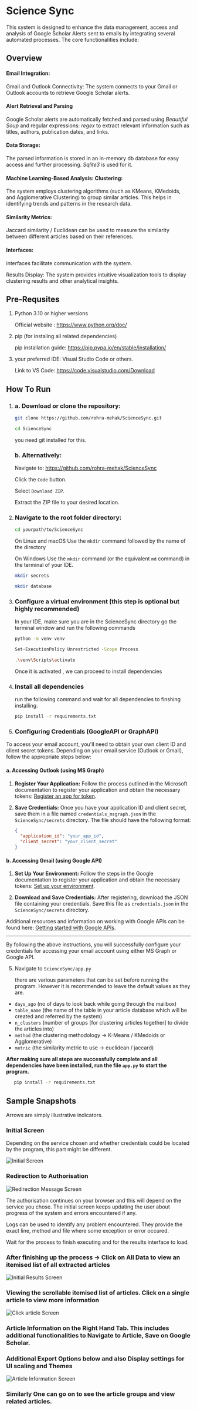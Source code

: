 # Science Sync
This system is designed to enhance the data management, access and analysis of Google Scholar Alerts sent to emails by integrating several automated processes.
The core functionalities include:

## Overview 

#### Email Integration:

Gmail and Outlook Connectivity: The system connects to your Gmail or Outlook accounts to retrieve Google Scholar alerts.

 #### Alert Retrieval and Parsing
  Google Scholar alerts are automatically fetched and parsed using <i>Beautiful Soup</i> and regular expressions:<i> regex</i> to extract relevant information such as titles, authors, publication dates, and links.

#### Data Storage: 

The parsed information is stored in an in-memory db database for easy access and further processing. <i> Sqlite3 </i> is used for it.


#### Machine Learning-Based Analysis: Clustering: 
The system employs clustering algorithms (such as KMeans, KMedoids, and Agglomerative Clustering) to group similar articles. This helps in identifying trends and patterns in the research data.

#### Similarity Metrics: 
Jaccard similarity / Euclidean can be used to measure the similarity between different articles based on their references.

#### Interfaces: 
interfaces facilitate communication with the system.

Results Display: The system provides intuitive visualization tools to display clustering results and other analytical insights.

## Pre-Requsites
1. Python 3.10 or higher versions

    Official website : https://www.python.org/doc/


2. pip (for instaling all related dependencies)
    
    pip installation guide: https://pip.pypa.io/en/stable/installation/


3. your preferred IDE: Visual Studio Code or others.
    
    Link to VS Code: https://code.visualstudio.com/Download



## How To Run

1. ### a. Download or clone the repository:
    ```bash
    git clone https://github.com/rohra-mehak/ScienceSync.git
    ```
    ```bash
    cd ScienceSync
    ```

    you need git installed for this.

    ### b. Alternatively:

      Navigate to: https://github.com/rohra-mehak/ScienceSync

      Click the `Code` button. 

      Select `Download ZIP`.

      Extract the ZIP file to your desired location.

2. ### Navigate to the root folder directory:
   ```bash
   cd yourpath/to/ScienceSync
   ```
   
   On Linux and macOS
   Use the `mkdir` command followed by the name of the directory
   
   On Windows
   Use the `mkdir` command (or the equivalent `md` command) in the terminal of your IDE.
   ```bash
   mkdir secrets
   ```
   
   ```bash
   mkdir database
   ```
   
3. ### Configure a virtual environment (this step is optional but highly recommended)
   In your IDE, make sure you are in the ScienceSync directory
   go the terminal window and run the following commands
   ```bash
   python -m venv venv
   ```

   ```bash
   Set-ExecutionPolicy Unrestricted -Scope Process
   ```
   ```bash
   .\venv\Scripts\activate
   ```
   
   Once it is activated , we can proceed to install dependencies

4. ### Install all dependencies
   
   run the following command and wait for all dependencies to finshing
   installing.

   ```bash
   pip install -r requirements.txt
   ```


4. ### Configuring Credentials (GoogleAPI or GraphAPI)

To access your email account, you'll need to obtain your own client ID and client secret tokens. Depending on your email service (Outlook or Gmail), follow the appropriate steps below:

#### a. Accessing Outlook (using MS Graph)

1. **Register Your Application:**
   Follow the process outlined in the Microsoft documentation to register your application and obtain the necessary tokens: [Register an app for token](https://learn.microsoft.com/en-us/azure/azure-monitor/logs/api/register-app-for-token?tabs=portal).

2. **Save Credentials:**
   Once you have your application ID and client secret, save them in a file named `credentials_msgraph.json` in the `ScienceSync/secrets` directory. The file should have the following format:

   ```json
   {
     "application_id": "your_app_id",
     "client_secret": "your_client_secret"
   }
   ```

#### b. Accessing Gmail (using Google API)

1. **Set Up Your Environment:**
   Follow the steps in the Google documentation to register your application and obtain the necessary tokens: [Set up your environment](https://developers.google.com/gmail/api/quickstart/python#set_up_your_environment).

2. **Download and Save Credentials:**
   After registering, download the JSON file containing your credentials. Save this file as `credentials.json` in the `ScienceSync/secrets` directory.

Additional resources and information on working with Google APIs can be found here: [Getting started with Google APIs](https://developers.google.com/workspace/guides/get-started#5_steps_to_get_started).

---

By following the above instructions, you will successfully configure your credentials for accessing your email account using either MS Graph or Google API.


5. Navigate to `ScienceSync/app.py`

   there are various parameters that can be set before running the program. 
   However it is recommended to leave the default values as they are.

* `days_ago` (no of days to look back while going through the mailbox)
* `table_name` (the name of the table in your article database which will be created and referred by the system)
* `n_clusters` (number of groups [for clustering articles together] to divide the articles into)
* `method` (the clustering methodology -> K-Means / KMedoids or Agglomerative)
* `metric` (the similarity metric to use -> euclidean / jaccard)


**After making sure all steps are successfully complete and all dependencies have been installed, 
run the file `app.py` to start the program.**

```bash
   pip install -r requirements.txt
   ```
## Sample Snapshots

Arrows are simply illustrative indicators.

### Initial Screen

Depending on the service chosen and whether credentials could be located by the program, this part might be different. 

![Initial Screen](https://github.com/rohra-mehak/ScienceSync/blob/master/static/media/step1.png?raw=true)

### Redirection to Authorisation

![Redirection Message Screen](https://github.com/rohra-mehak/ScienceSync/blob/master/static/media/step2.png?raw=true)

The authorisation continues on your browser and this will depend on the service you chose.
The initial screen keeps updating the user about progress of the system and errors encountered if any.

Logs can be used to identify any problem encountered. They provide the exact line, method and file where some exception or error occured.

Wait for the process to finish executing and for the results interface to load.

### After finishing up the process -> Click on All Data to view an itemised list of all extracted articles 
![Initial Results Screen](https://github.com/rohra-mehak/ScienceSync/blob/master/static/media/all_data_view.png?raw=true)

### Viewing the scrollable itemised list of articles. Click on a single article to view more information
![Click article Screen](https://github.com/rohra-mehak/ScienceSync/blob/master/static/media/view_article.png?raw=true)

### Article Information on the Right Hand Tab. This includes additional functionalities to Navigate to Article, Save on Google Scholar.
### Additional Export Options below and also Display settings for UI scaling and Themes 
![Article Information Screen](https://github.com/rohra-mehak/ScienceSync/blob/master/static/media/article%20info.png?raw=true)

### Similarly One can go on to see the article groups and view related articles.
